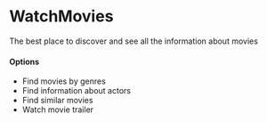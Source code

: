 # WatchMovies

The best place to discover and see all the information about movies


#### Options

- Find movies by genres
- Find information about actors
- Find similar movies
- Watch movie trailer

